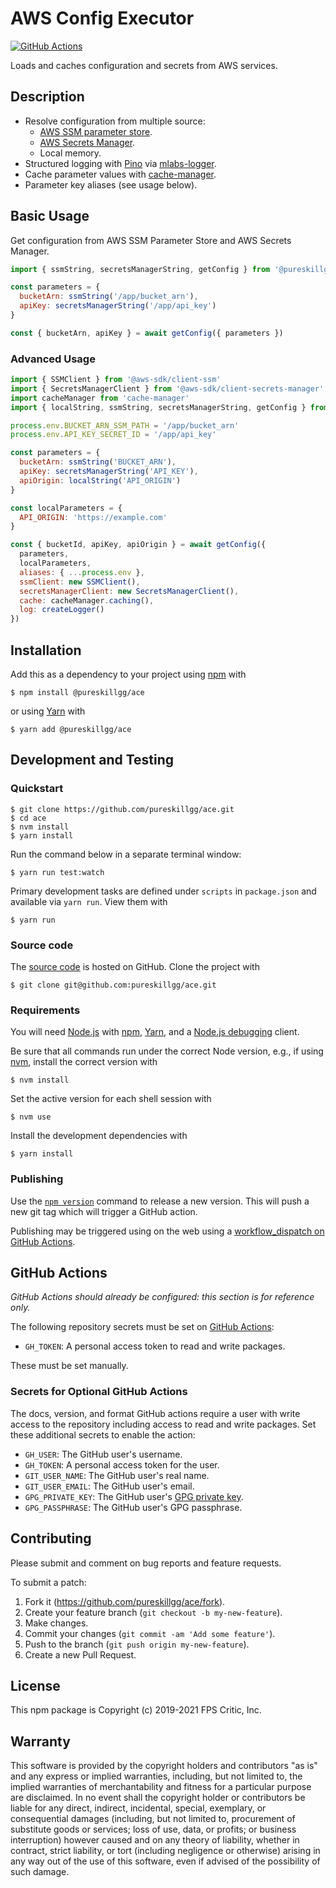# AWS Config Executor

[![GitHub Actions](https://github.com/pureskillgg/ace/workflows/main/badge.svg)](https://github.com/pureskillgg/ace/actions)

Loads and caches configuration and secrets from AWS services.

## Description

- Resolve configuration from multiple source:
  - [AWS SSM parameter store].
  - [AWS Secrets Manager].
  - Local memory.
- Structured logging with [Pino] via [mlabs-logger].
- Cache parameter values with [cache-manager].
- Parameter key aliases (see usage below).

[AWS SSM parameter store]: https://aws.amazon.com/systems-manager/
[AWS Secrets Manager]: https://aws.amazon.com/secrets-manager/
[Pino]: https://getpino.io/
[mlabs-logger]: https://github.com/meltwater/mlabs-logger
[cache-manager]: https://github.com/BryanDonovan/node-cache-manager

## Basic Usage

Get configuration from AWS SSM Parameter Store and AWS Secrets Manager.

```js
import { ssmString, secretsManagerString, getConfig } from '@pureskillgg/ace'

const parameters = {
  bucketArn: ssmString('/app/bucket_arn'),
  apiKey: secretsManagerString('/app/api_key')
}

const { bucketArn, apiKey } = await getConfig({ parameters })
```

### Advanced Usage

```js
import { SSMClient } from '@aws-sdk/client-ssm'
import { SecretsManagerClient } from '@aws-sdk/client-secrets-manager'
import cacheManager from 'cache-manager'
import { localString, ssmString, secretsManagerString, getConfig } from '@pureskillgg/ace'

process.env.BUCKET_ARN_SSM_PATH = '/app/bucket_arn'
process.env.API_KEY_SECRET_ID = '/app/api_key'

const parameters = {
  bucketArn: ssmString('BUCKET_ARN'),
  apiKey: secretsManagerString('API_KEY'),
  apiOrigin: localString('API_ORIGIN')
}

const localParameters = {
  API_ORIGIN: 'https://example.com'
}

const { bucketId, apiKey, apiOrigin } = await getConfig({
  parameters,
  localParameters,
  aliases: { ...process.env },
  ssmClient: new SSMClient(),
  secretsManagerClient: new SecretsManagerClient(),
  cache: cacheManager.caching(),
  log: createLogger()
})
```

## Installation

Add this as a dependency to your project using [npm] with

```
$ npm install @pureskillgg/ace
```

or using [Yarn] with

```
$ yarn add @pureskillgg/ace
```

[npm]: https://www.npmjs.com/
[Yarn]: https://yarnpkg.com/

## Development and Testing

### Quickstart

```
$ git clone https://github.com/pureskillgg/ace.git
$ cd ace
$ nvm install
$ yarn install
```

Run the command below in a separate terminal window:

```
$ yarn run test:watch
```

Primary development tasks are defined under `scripts` in `package.json`
and available via `yarn run`.
View them with

```
$ yarn run
```

### Source code

The [source code] is hosted on GitHub.
Clone the project with

```
$ git clone git@github.com:pureskillgg/ace.git
```

[source code]: https://github.com/pureskillgg/ace

### Requirements

You will need [Node.js] with [npm], [Yarn], and a [Node.js debugging] client.

Be sure that all commands run under the correct Node version, e.g.,
if using [nvm], install the correct version with

```
$ nvm install
```

Set the active version for each shell session with

```
$ nvm use
```

Install the development dependencies with

```
$ yarn install
```

[Node.js]: https://nodejs.org/
[Node.js debugging]: https://nodejs.org/en/docs/guides/debugging-getting-started/
[npm]: https://www.npmjs.com/
[nvm]: https://github.com/creationix/nvm

### Publishing

Use the [`npm version`][npm-version] command to release a new version.
This will push a new git tag which will trigger a GitHub action.

Publishing may be triggered using on the web
using a [workflow_dispatch on GitHub Actions].

[npm-version]: https://docs.npmjs.com/cli/version
[workflow_dispatch on GitHub Actions]: https://github.com/pureskillgg/ace/actions?query=workflow%3Aversion

## GitHub Actions

_GitHub Actions should already be configured: this section is for reference only._

The following repository secrets must be set on [GitHub Actions]:

- `GH_TOKEN`: A personal access token to read and write packages.

These must be set manually.

### Secrets for Optional GitHub Actions

The docs, version, and format GitHub actions
require a user with write access to the repository
including access to read and write packages.
Set these additional secrets to enable the action:

- `GH_USER`: The GitHub user's username.
- `GH_TOKEN`: A personal access token for the user.
- `GIT_USER_NAME`: The GitHub user's real name.
- `GIT_USER_EMAIL`: The GitHub user's email.
- `GPG_PRIVATE_KEY`: The GitHub user's [GPG private key].
- `GPG_PASSPHRASE`: The GitHub user's GPG passphrase.

[GitHub Actions]: https://github.com/features/actions
[GPG private key]: https://github.com/marketplace/actions/import-gpg#prerequisites

## Contributing

Please submit and comment on bug reports and feature requests.

To submit a patch:

1. Fork it (https://github.com/pureskillgg/ace/fork).
2. Create your feature branch (`git checkout -b my-new-feature`).
3. Make changes.
4. Commit your changes (`git commit -am 'Add some feature'`).
5. Push to the branch (`git push origin my-new-feature`).
6. Create a new Pull Request.

## License

This npm package is Copyright (c) 2019-2021 FPS Critic, Inc.

## Warranty

This software is provided by the copyright holders and contributors "as is" and
any express or implied warranties, including, but not limited to, the implied
warranties of merchantability and fitness for a particular purpose are
disclaimed. In no event shall the copyright holder or contributors be liable for
any direct, indirect, incidental, special, exemplary, or consequential damages
(including, but not limited to, procurement of substitute goods or services;
loss of use, data, or profits; or business interruption) however caused and on
any theory of liability, whether in contract, strict liability, or tort
(including negligence or otherwise) arising in any way out of the use of this
software, even if advised of the possibility of such damage.
